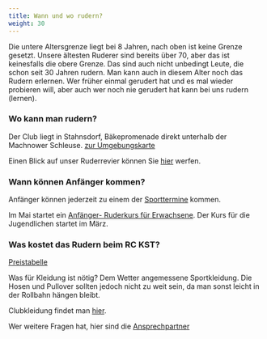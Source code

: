 ```yaml
---
title: Wann und wo rudern?
weight: 30
---
```


Die untere Altersgrenze liegt bei 8 Jahren, nach oben ist keine Grenze gesetzt. Unsere ältesten Ruderer sind bereits über 70, aber das ist keinesfalls die obere Grenze. Das sind auch nicht unbedingt Leute, die schon seit 30 Jahren rudern. Man kann auch in diesem Alter noch das Rudern erlernen.
Wer früher einmal gerudert hat und es mal wieder probieren will, aber auch wer noch nie gerudert hat kann bei uns rudern (lernen).

### Wo kann man  rudern?
Der Club liegt in Stahnsdorf, Bäkepromenade direkt unterhalb der Machnower Schleuse. [zur Umgebungskarte](#TODO)

Einen Blick auf unser Ruderrevier können Sie [hier](/club/anfaenger/ruderrevier) werfen.

### Wann können Anfänger kommen?
Anfänger können jederzeit zu einem der [Sporttermine](../wochentermine) kommen.

Im Mai startet ein  [Anfänger- Ruderkurs für Erwachsene](/ausschreibungen/2025/anfaengerkurs). Der Kurs für die Jugendlichen startet im März.

### Was kostet das Rudern beim RC KST?
[Preistabelle](/club/anfaenger/mitgliedschaft)

Was für Kleidung ist nötig?
Dem Wetter angemessene Sportkleidung. Die Hosen und Pullover sollten jedoch nicht zu weit sein, da man sonst leicht in der Rollbahn hängen bleibt.

Clubkleidung findet man [hier](/club/clubkleidung).

Wer weitere Fragen hat, hier sind die [Ansprechpartner](/club/vorstand)
